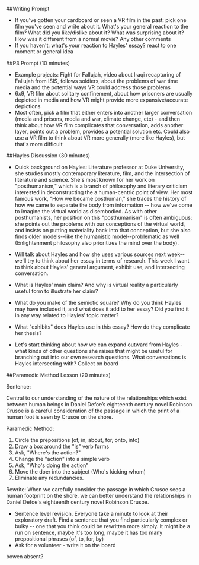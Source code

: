##Writing Prompt

- If you've gotten your cardboard or seen a VR film in the past: pick one film you've seen and write about it. What's your general reaction to the film? What did you like/dislike about it? What was surprising about it? How was it different from a normal movie? Any other comments
- If you haven't: what's your reaction to Hayles' essay? react to one moment or general idea

##P3 Prompt (10 minutes)
- Example projects: Fight for Fallujah, video about Iraqi recapturing of Fallujah from ISIS, follows soldiers, about the problems of war time media and the potential ways VR could address those problems
- 6x9, VR film about solitary confinement, about how prisoners are usually depicted in media and how VR might provide more expansive/accurate depictions
- Most often, pick a film that either enters into another larger conversation (media and prisons, media and war, climate change, etc) - and then think about how VR film complicates that conversation, adds another layer, points out a problem, provides a potential solution etc. Could also use a VR film to think about VR more generally (more like Hayles), but that's more difficult

##Hayles Discussion (30 minutes)
- Quick background on Hayles: Literature professor at Duke University, she studies mostly contemporary literature, film, and the intersection of literature and science. She's most known for her work on "posthumanism," which is a branch of philosophy and literary criticism interested in deconstructing the a human-centric point of view. Her most famous work, "How we became posthuman," she traces the history of how we came to separate the body from information -- how we've come to imagine the virtual world as disembodied. As with other posthumanists, her position on this "posthumanism" is often ambiguous: she points out the problems with our conceptions of the virtual world, and insists on putting materiality back into that conception, but she also finds older models--like the humanistic model--problematic as well (Enlightenment philosophy also prioritizes the mind over the body).

- Will talk about Hayles and how she uses various sources next week--we'll try to think about her essay in terms of research. This week I want to think about Hayles' general argument, exhibit use, and intersecting conversation.
- What is Hayles' main claim? And why is virtual reality a particularly useful form to illustrate her claim?
- What do you make of the semiotic square? Why do you think Hayles may have included it, and what does it add to her essay? Did you find it in any way related to Hayles' topic matter?
- What "exhibits" does Hayles use in this essay? How do they complicate her thesis?
- Let's start thinking about how we can expand outward from Hayles - what kinds of other questions she raises that might be useful for branching out into our own research questions. What conversations is Hayles intersecting with? Collect on board

##Paramedic Method Lesson (20 minutes)

Sentence:

Central to our understanding of the nature of the relationships which exist between human
beings in Daniel Defoe’s eighteenth century novel Robinson Crusoe is a careful consideration
of the passage in which the print of a human foot is seen by Crusoe on the shore.

Paramedic Method:

1. Circle the prepositions (of, in, about, for, onto, into)
2. Draw a box around the "is" verb forms
3. Ask, "Where's the action?"
4. Change the "action" into a simple verb
5. Ask, "Who's doing the action"
6. Move the doer into the subject (Who's kicking whom)
7. Eliminate any redundancies.

Rewrite:
When we carefully consider the passage in which Crusoe sees a human footprint on the shore, we can better understand the relationships in Daniel Defoe's eighteenth century novel Robinson Crusoe.

- Sentence level revision. Everyone take a minute to look at their exploratory draft. Find a sentence that you find particularly complex or bulky -- one that you think could be rewritten more simply. It might be a run on sentence, maybe it's too long, maybe it has too many prepositional phrases (of, to, for, by)
- Ask for a volunteer - write it on the board

bowen absent? 

